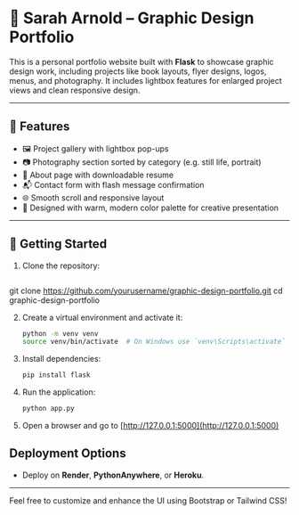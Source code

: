 # 🎨 Sarah Arnold – Graphic Design Portfolio

This is a personal portfolio website built with **Flask** to showcase graphic design work, including projects like book layouts, flyer designs, logos, menus, and photography. It includes lightbox features for enlarged project views and clean responsive design.

---

## 📁 Features

- 🖼️ Project gallery with lightbox pop-ups
- 📷 Photography section sorted by category (e.g. still life, portrait)
- 📄 About page with downloadable resume
- 📬 Contact form with flash message confirmation
- 🌐 Smooth scroll and responsive layout
- 🎨 Designed with warm, modern color palette for creative presentation

---

## 🚀 Getting Started

1. Clone the repository:
   ```bash
git clone https://github.com/yourusername/graphic-design-portfolio.git
cd graphic-design-portfolio

2. Create a virtual environment and activate it:
    ```bash
    python -m venv venv
    source venv/bin/activate  # On Windows use `venv\Scripts\activate`
    ```

3. Install dependencies:
    ```bash
    pip install flask
    ```

4. Run the application:
    ```bash
    python app.py
    ```

5. Open a browser and go to [http://127.0.0.1:5000](http://127.0.0.1:5000)

## Deployment Options
- Deploy on **Render**, **PythonAnywhere**, or **Heroku**.

---

Feel free to customize and enhance the UI using Bootstrap or Tailwind CSS!
